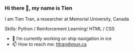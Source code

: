 ### Hi there 👋, my name is Tien
I am Tien Tran, a researcher at Memorial University, Canada

Skills: Python / Reinforcement Learning/ HTML / CSS

- 🔭 I’m currently working on ship navigation in ice 
- 📫 How to reach me: tttran@mun.ca 
